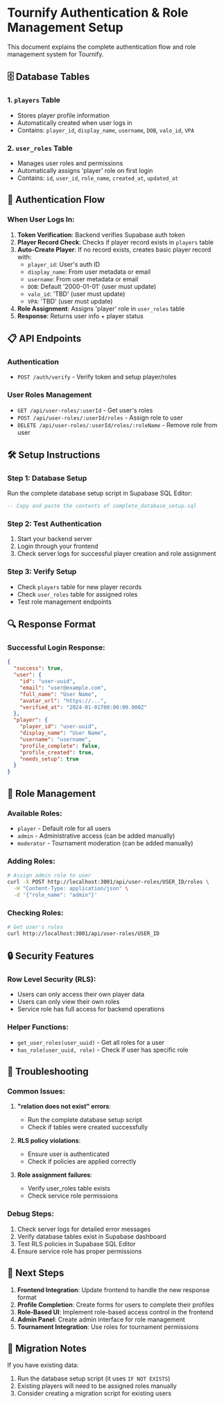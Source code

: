 # Tournify Authentication & Role Management Setup

This document explains the complete authentication flow and role management system for Tournify.

## 🗄️ Database Tables

### 1. `players` Table
- Stores player profile information
- Automatically created when user logs in
- Contains: `player_id`, `display_name`, `username`, `DOB`, `valo_id`, `VPA`

### 2. `user_roles` Table
- Manages user roles and permissions
- Automatically assigns 'player' role on first login
- Contains: `id`, `user_id`, `role_name`, `created_at`, `updated_at`

## 🔐 Authentication Flow

### When User Logs In:
1. **Token Verification**: Backend verifies Supabase auth token
2. **Player Record Check**: Checks if player record exists in `players` table
3. **Auto-Create Player**: If no record exists, creates basic player record with:
   - `player_id`: User's auth ID
   - `display_name`: From user metadata or email
   - `username`: From user metadata or email
   - `DOB`: Default '2000-01-01' (user must update)
   - `valo_id`: 'TBD' (user must update)
   - `VPA`: 'TBD' (user must update)
4. **Role Assignment**: Assigns 'player' role in `user_roles` table
5. **Response**: Returns user info + player status

## 📋 API Endpoints

### Authentication
- `POST /auth/verify` - Verify token and setup player/roles

### User Roles Management
- `GET /api/user-roles/:userId` - Get user's roles
- `POST /api/user-roles/:userId/roles` - Assign role to user
- `DELETE /api/user-roles/:userId/roles/:roleName` - Remove role from user

## 🛠️ Setup Instructions

### Step 1: Database Setup
Run the complete database setup script in Supabase SQL Editor:
```sql
-- Copy and paste the contents of complete_database_setup.sql
```

### Step 2: Test Authentication
1. Start your backend server
2. Login through your frontend
3. Check server logs for successful player creation and role assignment

### Step 3: Verify Setup
- Check `players` table for new player records
- Check `user_roles` table for assigned roles
- Test role management endpoints

## 🔍 Response Format

### Successful Login Response:
```json
{
  "success": true,
  "user": {
    "id": "user-uuid",
    "email": "user@example.com",
    "full_name": "User Name",
    "avatar_url": "https://...",
    "verified_at": "2024-01-01T00:00:00.000Z"
  },
  "player": {
    "player_id": "user-uuid",
    "display_name": "User Name",
    "username": "username",
    "profile_complete": false,
    "profile_created": true,
    "needs_setup": true
  }
}
```

## 🎯 Role Management

### Available Roles:
- `player` - Default role for all users
- `admin` - Administrative access (can be added manually)
- `moderator` - Tournament moderation (can be added manually)

### Adding Roles:
```bash
# Assign admin role to user
curl -X POST http://localhost:3001/api/user-roles/USER_ID/roles \
  -H "Content-Type: application/json" \
  -d '{"role_name": "admin"}'
```

### Checking Roles:
```bash
# Get user's roles
curl http://localhost:3001/api/user-roles/USER_ID
```

## 🔒 Security Features

### Row Level Security (RLS):
- Users can only access their own player data
- Users can only view their own roles
- Service role has full access for backend operations

### Helper Functions:
- `get_user_roles(user_uuid)` - Get all roles for a user
- `has_role(user_uuid, role)` - Check if user has specific role

## 🚨 Troubleshooting

### Common Issues:

1. **"relation does not exist" errors**:
   - Run the complete database setup script
   - Check if tables were created successfully

2. **RLS policy violations**:
   - Ensure user is authenticated
   - Check if policies are applied correctly

3. **Role assignment failures**:
   - Verify user_roles table exists
   - Check service role permissions

### Debug Steps:
1. Check server logs for detailed error messages
2. Verify database tables exist in Supabase dashboard
3. Test RLS policies in Supabase SQL Editor
4. Ensure service role has proper permissions

## 📝 Next Steps

1. **Frontend Integration**: Update frontend to handle the new response format
2. **Profile Completion**: Create forms for users to complete their profiles
3. **Role-Based UI**: Implement role-based access control in the frontend
4. **Admin Panel**: Create admin interface for role management
5. **Tournament Integration**: Use roles for tournament permissions

## 🔄 Migration Notes

If you have existing data:
1. Run the database setup script (it uses `IF NOT EXISTS`)
2. Existing players will need to be assigned roles manually
3. Consider creating a migration script for existing users 